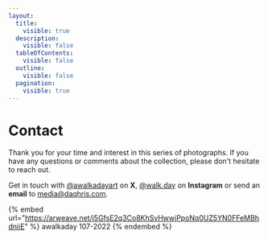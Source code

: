 ```yaml
---
layout:
  title:
    visible: true
  description:
    visible: false
  tableOfContents:
    visible: false
  outline:
    visible: false
  pagination:
    visible: true
---
```


# Contact

Thank you for your time and interest in this series of photographs. If you have any questions or comments about the collection, please don't hesitate to reach out.&#x20;

Get in touch with [@awalkadayart](https://twitter.com/awalkadayart) on **X**, [@walk.day](https://instagram.com/walk.day) on **Instagram** or send an **email** to [media@daqhris.com](mailto:media@daqhris.com).&#x20;



{% embed url="https://arweave.net/j5GfsE2q3Co8KhSvHwwjPpoNq0UZ5YN0FFeMBhdniiE" %}
awalkaday 107-2022
{% endembed %}

